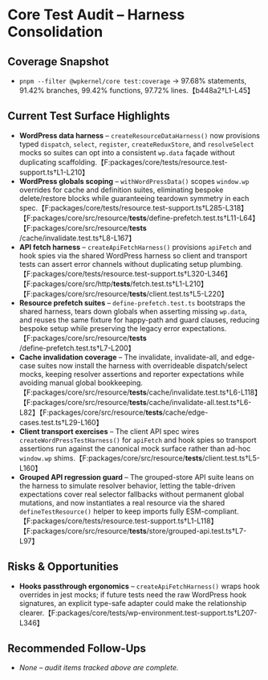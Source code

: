 # Core Test Audit – Harness Consolidation

## Coverage Snapshot

- `pnpm --filter @wpkernel/core test:coverage` → 97.68% statements, 91.42% branches, 99.42% functions, 97.72% lines.【b448a2†L1-L45】

## Current Test Surface Highlights

- **WordPress data harness** – `createResourceDataHarness()` now provisions typed `dispatch`, `select`, `register`, `createReduxStore`, and `resolveSelect` mocks so suites can opt into a consistent `wp.data` façade without duplicating scaffolding.【F:packages/core/tests/resource.test-support.ts†L1-L210】
- **WordPress globals scoping** – `withWordPressData()` scopes `window.wp` overrides for cache and definition suites, eliminating bespoke delete/restore blocks while guaranteeing teardown symmetry in each spec.【F:packages/core/tests/resource.test-support.ts†L285-L318】【F:packages/core/src/resource/**tests**/define-prefetch.test.ts†L11-L64】【F:packages/core/src/resource/**tests**/cache/invalidate.test.ts†L8-L167】
- **API fetch harness** – `createApiFetchHarness()` provisions `apiFetch` and hook spies via the shared WordPress harness so client and transport tests can assert error channels without duplicating setup plumbing.【F:packages/core/tests/resource.test-support.ts†L320-L346】【F:packages/core/src/http/**tests**/fetch.test.ts†L1-L210】【F:packages/core/src/resource/**tests**/client.test.ts†L5-L220】
- **Resource prefetch suites** – `define-prefetch.test.ts` bootstraps the shared harness, tears down globals when asserting missing `wp.data`, and reuses the same fixture for happy-path and guard clauses, reducing bespoke setup while preserving the legacy error expectations.【F:packages/core/src/resource/**tests**/define-prefetch.test.ts†L7-L200】
- **Cache invalidation coverage** – The invalidate, invalidate-all, and edge-case suites now install the harness with overrideable dispatch/select mocks, keeping resolver assertions and reporter expectations while avoiding manual global bookkeeping.【F:packages/core/src/resource/**tests**/cache/invalidate.test.ts†L6-L118】【F:packages/core/src/resource/**tests**/cache/invalidate-all.test.ts†L6-L82】【F:packages/core/src/resource/**tests**/cache/edge-cases.test.ts†L29-L160】
- **Client transport exercises** – The client API spec wires `createWordPressTestHarness()` for `apiFetch` and hook spies so transport assertions run against the canonical mock surface rather than ad-hoc `window.wp` shims.【F:packages/core/src/resource/**tests**/client.test.ts†L5-L160】
- **Grouped API regression guard** – The grouped-store API suite leans on the harness to simulate resolver behavior, letting the table-driven expectations cover real selector fallbacks without permanent global mutations, and now instantiates a real resource via the shared `defineTestResource()` helper to keep imports fully ESM-compliant.【F:packages/core/tests/resource.test-support.ts†L1-L118】【F:packages/core/src/resource/**tests**/store/grouped-api.test.ts†L7-L97】

## Risks & Opportunities

- **Hooks passthrough ergonomics** – `createApiFetchHarness()` wraps hook overrides in jest mocks; if future tests need the raw WordPress hook signatures, an explicit type-safe adapter could make the relationship clearer.【F:packages/core/tests/wp-environment.test-support.ts†L207-L346】

## Recommended Follow-Ups

- _None – audit items tracked above are complete._
